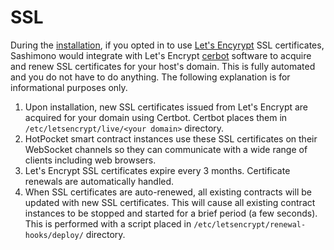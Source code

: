 # SSL

During the [installation](../../hosts/evernode-host), if you opted in to use [Let's Encyrypt](https://letsencrypt.org/) SSL certificates, Sashimono would integrate with Let's Encrypt [cerbot](https://certbot.eff.org/pages/about) software to acquire and renew SSL certificates for your host's domain. This is fully automated and you do not have to do anything. The following explanation is for informational purposes only.

1. Upon installation, new SSL certificates issued from Let's Encrypt are acquired for your domain using Certbot. Certbot places them in `/etc/letsencrypt/live/<your domain>` directory.
2. HotPocket smart contract instances use these SSL certificates on their WebSocket channels so they can communicate with a wide range of clients including web browsers.
2. Let's Encrypt SSL certificates expire every 3 months. Certificate renewals are automatically handled.
3. When SSL certificates are auto-renewed, all existing contracts will be updated with new SSL certificates. This will cause all existing contract instances to be stopped and started for a brief period (a few seconds). This is performed with a script placed in `/etc/letsencrypt/renewal-hooks/deploy/` directory.